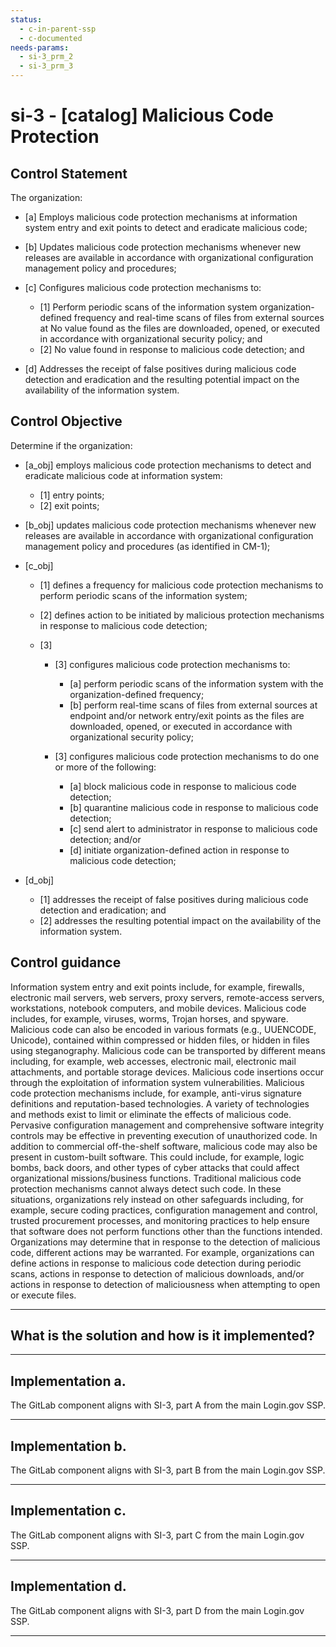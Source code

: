 ```yaml
---
status:
  - c-in-parent-ssp
  - c-documented
needs-params:
  - si-3_prm_2
  - si-3_prm_3
---
```


# si-3 - \[catalog\] Malicious Code Protection

## Control Statement

The organization:

- \[a\] Employs malicious code protection mechanisms at information system entry and exit points to detect and eradicate malicious code;

- \[b\] Updates malicious code protection mechanisms whenever new releases are available in accordance with organizational configuration management policy and procedures;

- \[c\] Configures malicious code protection mechanisms to:

  - \[1\] Perform periodic scans of the information system organization-defined frequency and real-time scans of files from external sources at No value found as the files are downloaded, opened, or executed in accordance with organizational security policy; and
  - \[2\]  No value found in response to malicious code detection; and

- \[d\] Addresses the receipt of false positives during malicious code detection and eradication and the resulting potential impact on the availability of the information system.

## Control Objective

Determine if the organization:

- \[a_obj\] employs malicious code protection mechanisms to detect and eradicate malicious code at information system:

  - \[1\] entry points;
  - \[2\] exit points;

- \[b_obj\] updates malicious code protection mechanisms whenever new releases are available in accordance with organizational configuration management policy and procedures (as identified in CM-1);

- \[c_obj\]

  - \[1\] defines a frequency for malicious code protection mechanisms to perform periodic scans of the information system;
  - \[2\] defines action to be initiated by malicious protection mechanisms in response to malicious code detection;
  - \[3\]

    - \[3\] configures malicious code protection mechanisms to:

      - \[a\] perform periodic scans of the information system with the organization-defined frequency;
      - \[b\] perform real-time scans of files from external sources at endpoint and/or network entry/exit points as the files are downloaded, opened, or executed in accordance with organizational security policy;

    - \[3\] configures malicious code protection mechanisms to do one or more of the following:

      - \[a\] block malicious code in response to malicious code detection;
      - \[b\] quarantine malicious code in response to malicious code detection;
      - \[c\] send alert to administrator in response to malicious code detection; and/or
      - \[d\] initiate organization-defined action in response to malicious code detection;

- \[d_obj\]

  - \[1\] addresses the receipt of false positives during malicious code detection and eradication; and
  - \[2\] addresses the resulting potential impact on the availability of the information system.

## Control guidance

Information system entry and exit points include, for example, firewalls, electronic mail servers, web servers, proxy servers, remote-access servers, workstations, notebook computers, and mobile devices. Malicious code includes, for example, viruses, worms, Trojan horses, and spyware. Malicious code can also be encoded in various formats (e.g., UUENCODE, Unicode), contained within compressed or hidden files, or hidden in files using steganography. Malicious code can be transported by different means including, for example, web accesses, electronic mail, electronic mail attachments, and portable storage devices. Malicious code insertions occur through the exploitation of information system vulnerabilities. Malicious code protection mechanisms include, for example, anti-virus signature definitions and reputation-based technologies. A variety of technologies and methods exist to limit or eliminate the effects of malicious code. Pervasive configuration management and comprehensive software integrity controls may be effective in preventing execution of unauthorized code. In addition to commercial off-the-shelf software, malicious code may also be present in custom-built software. This could include, for example, logic bombs, back doors, and other types of cyber attacks that could affect organizational missions/business functions. Traditional malicious code protection mechanisms cannot always detect such code. In these situations, organizations rely instead on other safeguards including, for example, secure coding practices, configuration management and control, trusted procurement processes, and monitoring practices to help ensure that software does not perform functions other than the functions intended. Organizations may determine that in response to the detection of malicious code, different actions may be warranted. For example, organizations can define actions in response to malicious code detection during periodic scans, actions in response to detection of malicious downloads, and/or actions in response to detection of maliciousness when attempting to open or execute files.

______________________________________________________________________

## What is the solution and how is it implemented?

<!-- Please leave this section blank and enter implementation details in the parts below. -->

______________________________________________________________________

## Implementation a.

The GitLab component aligns with SI-3, part A from the main Login.gov SSP.

______________________________________________________________________

## Implementation b.

The GitLab component aligns with SI-3, part B from the main Login.gov SSP.

______________________________________________________________________

## Implementation c.

The GitLab component aligns with SI-3, part C from the main Login.gov SSP.

______________________________________________________________________

## Implementation d.

The GitLab component aligns with SI-3, part D from the main Login.gov SSP.

______________________________________________________________________
